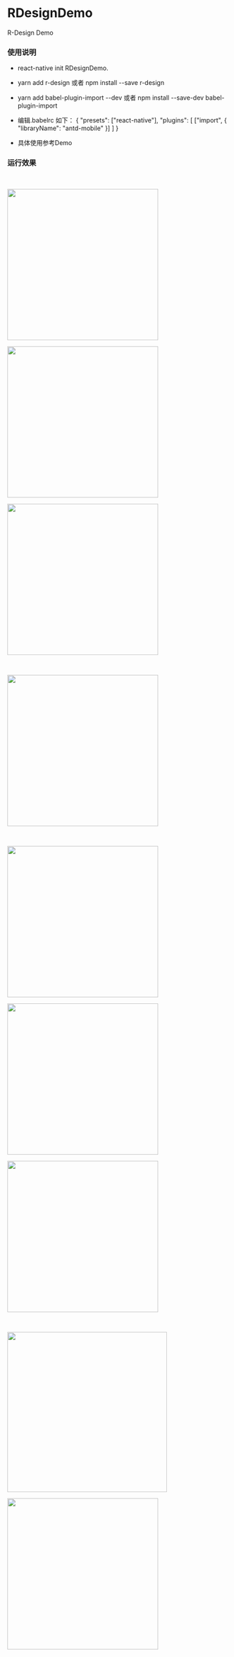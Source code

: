 # RDesignDemo
R-Design Demo

### 使用说明
- react-native init RDesignDemo.
- yarn add r-design 或者 npm install --save r-design
- yarn add babel-plugin-import --dev 或者 npm install --save-dev babel-plugin-import
- 编辑.babelrc 如下：
 {
  "presets": ["react-native"],
  "plugins": [
    ["import", { "libraryName": "antd-mobile" }] 
  ]
 }

- 具体使用参考Demo

### 运行效果

    <p><img width="342" src="https://github.com/GankLun/RDesignDemo/blob/master/screen1.png"></p>
    <p><img width="342" src="https://github.com/GankLun/RDesignDemo/blob/master/screen2.png"></p>
    <p><img width="342" src="https://github.com/GankLun/RDesignDemo/blob/master/screen3.png"></p>
    <p><img width="342" src="https://github.com/GankLun/RDesignDemo/blob/master/screen4.png"></p>
    <p><img width="342" src="https://github.com/GankLun/RDesignDemo/blob/master/screen5.png"></p>
    <p><img width="342" src="https://github.com/GankLun/RDesignDemo/blob/master/screen6.png"></p>
    <p><img width="342" src="https://github.com/GankLun/RDesignDemo/blob/master/screen7.png"></p>
    <p><img width="362" src="https://github.com/GankLun/RDesignDemo/blob/master/screen8.png"></p>
    <p><img width="342" src="https://github.com/GankLun/RDesignDemo/blob/master/screen9.png"></p>

